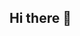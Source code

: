 ## Hi there 👋

<!--
# 💫 About Me:
🏫 I am currently pursuing my bachelors in Data Science and Business Intelligence<br>🧠 I enjoy watching combat sports 

🏫 I am currently studying bachelors in Data Science and Business Analytics at SDBI </br>
🌐 Workaholic (sorry, what's a weekend?) </br>
🧠 I enjoy watching combat sports </br>

## 🌐 Socials:
[![LinkedIn](https://img.shields.io/badge/LinkedIn-%230077B5.svg?logo=linkedin&logoColor=white)]
www.linkedin.com/in/atharva-gaikwad-71106b345
[![Kaggle](https://img.shields.io/badge/Kaggle-20BEFF?style=for-the-badge&logo=Kaggle&logoColor=white)]
https://www.kaggle.com/g09atharva
**GAtharva/GAtharva** is a ✨ _special_ ✨ repository because its `README.md` (this file) appears on your GitHub profile.



